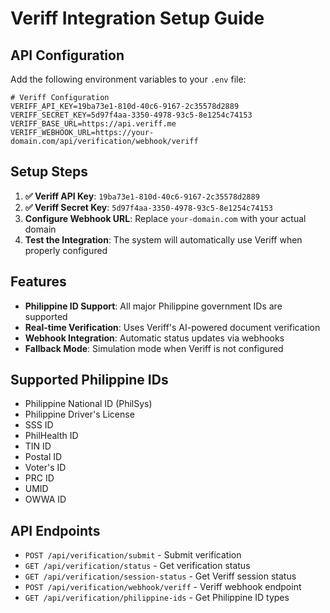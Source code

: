 # Veriff Integration Setup Guide

## API Configuration

Add the following environment variables to your `.env` file:

```env
# Veriff Configuration
VERIFF_API_KEY=19ba73e1-810d-40c6-9167-2c35578d2889
VERIFF_SECRET_KEY=5d97f4aa-3350-4978-93c5-8e1254c74153
VERIFF_BASE_URL=https://api.veriff.me
VERIFF_WEBHOOK_URL=https://your-domain.com/api/verification/webhook/veriff
```

## Setup Steps

1. **✅ Veriff API Key**: `19ba73e1-810d-40c6-9167-2c35578d2889`
2. **✅ Veriff Secret Key**: `5d97f4aa-3350-4978-93c5-8e1254c74153`
3. **Configure Webhook URL**: Replace `your-domain.com` with your actual domain
4. **Test the Integration**: The system will automatically use Veriff when properly configured

## Features

- **Philippine ID Support**: All major Philippine government IDs are supported
- **Real-time Verification**: Uses Veriff's AI-powered document verification
- **Webhook Integration**: Automatic status updates via webhooks
- **Fallback Mode**: Simulation mode when Veriff is not configured

## Supported Philippine IDs

- Philippine National ID (PhilSys)
- Philippine Driver's License
- SSS ID
- PhilHealth ID
- TIN ID
- Postal ID
- Voter's ID
- PRC ID
- UMID
- OWWA ID

## API Endpoints

- `POST /api/verification/submit` - Submit verification
- `GET /api/verification/status` - Get verification status
- `GET /api/verification/session-status` - Get Veriff session status
- `POST /api/verification/webhook/veriff` - Veriff webhook endpoint
- `GET /api/verification/philippine-ids` - Get Philippine ID types 